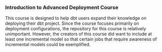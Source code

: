 ### Introduction to Advanced Deployment Course
This course is designed to help dbt users expand their knowledge on deploying their dbt project. Since the course focuses primarily on deployment configurations, the repository for this course is relatively unimportant. However, the creators of this course did want to include at least one incremental model so that certain jobs that require awareness of incremental models could be exemplified.
